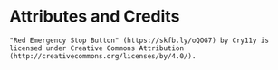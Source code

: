 # Attributes and Credits
``` text
"Red Emergency Stop Button" (https://skfb.ly/oQOG7) by Cry11y is licensed under Creative Commons Attribution (http://creativecommons.org/licenses/by/4.0/).
```